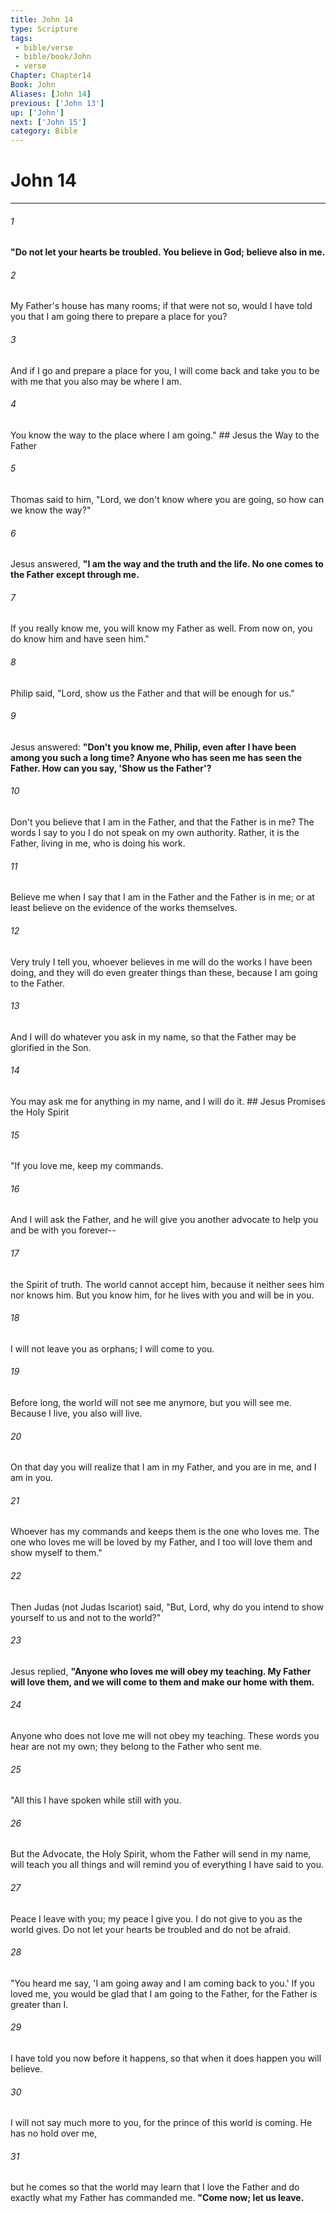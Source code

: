 ```yaml
---
title: John 14
type: Scripture
tags:
 - bible/verse
 - bible/book/John
 - verse
Chapter: Chapter14
Book: John
Aliases: [John 14]
previous: ['John 13']
up: ['John']
next: ['John 15']
category: Bible
---
```

# John 14

***


###### 1 
**"Do not let your hearts be troubled. You believe in God; believe also in me.** 

###### 2 
My Father's house has many rooms; if that were not so, would I have told you that I am going there to prepare a place for you? 

###### 3 
And if I go and prepare a place for you, I will come back and take you to be with me that you also may be where I am. 

###### 4 
You know the way to the place where I am going." ## Jesus the Way to the Father 

###### 5 
Thomas said to him, "Lord, we don't know where you are going, so how can we know the way?" 

###### 6 
Jesus answered, **"I am the way and the truth and the life. No one comes to the Father except through me.** 

###### 7 
If you really know me, you will know my Father as well. From now on, you do know him and have seen him." 

###### 8 
Philip said, "Lord, show us the Father and that will be enough for us." 

###### 9 
Jesus answered: **"Don't you know me, Philip, even after I have been among you such a long time? Anyone who has seen me has seen the Father. How can you say, 'Show us the Father'?** 

###### 10 
Don't you believe that I am in the Father, and that the Father is in me? The words I say to you I do not speak on my own authority. Rather, it is the Father, living in me, who is doing his work. 

###### 11 
Believe me when I say that I am in the Father and the Father is in me; or at least believe on the evidence of the works themselves. 

###### 12 
Very truly I tell you, whoever believes in me will do the works I have been doing, and they will do even greater things than these, because I am going to the Father. 

###### 13 
And I will do whatever you ask in my name, so that the Father may be glorified in the Son. 

###### 14 
You may ask me for anything in my name, and I will do it. ## Jesus Promises the Holy Spirit 

###### 15 
"If you love me, keep my commands. 

###### 16 
And I will ask the Father, and he will give you another advocate to help you and be with you forever-- 

###### 17 
the Spirit of truth. The world cannot accept him, because it neither sees him nor knows him. But you know him, for he lives with you and will be in you. 

###### 18 
I will not leave you as orphans; I will come to you. 

###### 19 
Before long, the world will not see me anymore, but you will see me. Because I live, you also will live. 

###### 20 
On that day you will realize that I am in my Father, and you are in me, and I am in you. 

###### 21 
Whoever has my commands and keeps them is the one who loves me. The one who loves me will be loved by my Father, and I too will love them and show myself to them." 

###### 22 
Then Judas (not Judas Iscariot) said, "But, Lord, why do you intend to show yourself to us and not to the world?" 

###### 23 
Jesus replied, **"Anyone who loves me will obey my teaching. My Father will love them, and we will come to them and make our home with them.** 

###### 24 
Anyone who does not love me will not obey my teaching. These words you hear are not my own; they belong to the Father who sent me. 

###### 25 
"All this I have spoken while still with you. 

###### 26 
But the Advocate, the Holy Spirit, whom the Father will send in my name, will teach you all things and will remind you of everything I have said to you. 

###### 27 
Peace I leave with you; my peace I give you. I do not give to you as the world gives. Do not let your hearts be troubled and do not be afraid. 

###### 28 
"You heard me say, 'I am going away and I am coming back to you.' If you loved me, you would be glad that I am going to the Father, for the Father is greater than I. 

###### 29 
I have told you now before it happens, so that when it does happen you will believe. 

###### 30 
I will not say much more to you, for the prince of this world is coming. He has no hold over me, 

###### 31 
but he comes so that the world may learn that I love the Father and do exactly what my Father has commanded me. **"Come now; let us leave.** 
